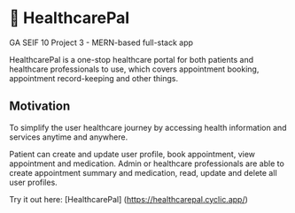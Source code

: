 # :hospital: HealthcarePal
GA SEIF 10 Project 3 - MERN-based full-stack app

HealthcarePal is a one-stop healthcare portal for both patients and healthcare professionals to use, which covers appointment booking, appointment record-keeping and other things. 

## Motivation
To simplify the user healthcare journey by accessing health information and services anytime and anywhere.

Patient can create and update user profile, book appointment, view appointment and medication. Admin or healthcare professionals are able to create appointment summary and medication, read, update and delete all user profiles.

Try it out here: [HealthcarePal] (https://healthcarepal.cyclic.app/)
